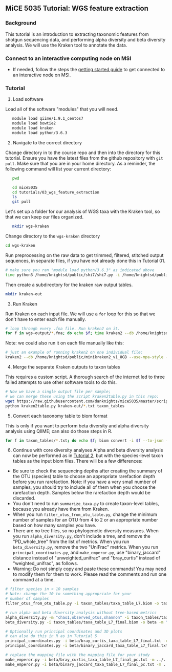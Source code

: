 ## MiCE 5035 Tutorial: WGS feature extraction

### Background
This tutorial is an introduction to extracting taxonomic features from shotgun sequencing data, and 
performing alpha diversity and beta diversity analysis. We will use the Kraken tool to annotate the data.

### Connect to an interactive computing node on MSI
- If needed, follow the steps the [getting started guide](../../README.md) to get connected to an interactive node on MSI.

### Tutorial

1. Load software
   
 Load all of the software "modules" that you will need.
 ```bash
    module load qiime/1.9.1_centos7
    module load bowtie2
    module load kraken
    module load python/3.6.3
 ```
 
2. Navigate to the correct directory

Change directory in to the course repo and then into the directory for this tutorial. Ensure you have the latest files from the github repository with `git pull`.
Make sure that you are in your home directory. As a reminder, the following command will list your current directory:
 ```bash
    pwd
 ```
 ```bash
    cd mice5035
    cd tutorials/03_wgs_feature_extraction
    ls
    git pull
 ```

Let's set up a folder for our analysis of WGS taxa with the Kraken tool, so that we can keep our files organized.
 ```bash
    mkdir wgs-kraken
 ```

Change directory to the `wgs-kraken` directory
```bash
cd wgs-kraken
```
Run preprocessing on the raw data to get trimmed, filtered, stitched output sequences, in separate files, if you have not already done this in Tutorial 01.
```bash
# make sure you ran "module load python/3.6.3" as indicated above
time python3 /home/knightsd/public/shi7/shi7.py -i /home/knightsd/public/imp/wgs-shallow -o wgs-output --combine_fasta False
```

Then create a subdirectory for the kraken raw output tables.
```bash
mkdir kraken-out
```

3. Run Kraken

Run Kraken on each input file. We will use a `for` loop for this so that we don't have to enter each file manually.
```bash
# loop through every .fna file. Run kraken2 on it.
for f in wgs-output/*.fna; do echo $f; time kraken2 --db /home/knightsd/public/minikraken2_v1_8GB --use-mpa-style --output tmp --report kraken-out/`basename $f .fna`.txt --use-names $f; done
```

Note: we could also run it on each file manually like this:
```bash
# just an example of running kraken2 on one individual file:
kraken2 --db /home/knightsd/public/minikraken2_v1_8GB --use-mpa-style --output tmp --report kraken-out/SAMPLE_ID.txt --use-names wgs-output/SAMPLE_ID.fna
```

4. Merge the separate Kraken outputs to taxon tables

This requires a custom script. A thorough search of the internet led to three failed attempts to use other software tools to do this.

```bash
# Now we have a single output file per sample;
# we can merge these using the script kraken2table.py in this repo:
wget https://raw.githubusercontent.com/danknights/mice5035/master/scripts/kraken2table.py -O kraken2table.py
python kraken2table.py kraken-out/*.txt taxon_tables
```

5. Convert each taxonomy table to biom format

This is only if you want to perform beta diversity and alpha diversity analysis using QIIME; can also do those steps in R. 

```bash
for f in taxon_tables/*.txt; do echo $f; biom convert -i $f --to-json -o `dirname $f`/`basename $f .txt`.biom --process-obs-metadata taxonomy; done
```

6. Continue with core diversity analyses
Alpha and beta diversity analysis can now be performed as in [Tutorial 2](../02_16s_feature_extraction), but with the species-level taxon tables as the input biom files. There will be a few differences:
- Be sure to check the sequencing depths after creating the summary of the OTU (species) table to choose an appropriate rarefaction depth before you run rarefaction. Note: if you have a very small number of samples, you should try to include all of them when you choose the rarefaction depth. Samples below the rarefaction depth would be discarded.
- You don't need to run `summarize_taxa.py` to create taxon-level tables, because you already have them from Kraken.
- When you run `filter_otus_from_otu_table.py`, change the minimum number of samples for an OTU from 4 to 2 or an appropriate number based on how many samples you have.
- There are no tree files, so no phylogenetic diversity measures. When you run `alpha_diversity.py`, don't include a tree, and remove the "PD_whole_tree" from the list of metrics. When you run `beta_diversity.py`, remove the two "UniFrac" metrics. When you run `principal_coordinates.py`, and `make_emperor.py`, use "binary_jaccard" distance instead of "unweighted_unifrac" and "bray_curtis" instead of "weighted_unifrac", as follows.
- Warning: Do not simply copy and paste these commands! You may need to modify them for them to work. Please read the comments and run one command at a time.

```bash
# filter species in < 10 samples
# Note: change the 10 to something appropriate for your
# number of samples
filter_otus_from_otu_table.py -i taxon_tables/taxa_table_L7.biom -o taxon_tables/taxa_table_L7_final.biom -s 10

# run alpha and beta diversity analysis without tree-based metrics
alpha_diversity.py -m "chao1,observed_otus,shannon" -i taxon_tables/taxa_table_L7_final.biom -o alpha-diversity.txt
beta_diversity.py -i taxon_tables/taxa_table_L7_final.biom -o beta -m "bray_curtis,binary_jaccard"

# Optionally run principal coordinates and 3D plots
# can also do this in R as in Tutorial 5
principal_coordinates.py -i beta/bray_curtis_taxa_table_L7_final.txt -o beta/bray_curtis_taxa_table_L7_final_pc.txt
principal_coordinates.py -i beta/binary_jaccard_taxa_table_L7_final.txt -o beta/binary_jaccard_taxa_table_L7_final_pc.txt

# replace the mapping file with the mapping file for your study
make_emperor.py -i beta/bray_curtis_taxa_table_L7_final_pc.txt -m ../../../data/imp/map.txt -o 3dplots-bray-curtis
make_emperor.py -i beta/binary_jaccard_taxa_table_L7_final_pc.txt -m ../../../data/imp/map.txt -o 3dplots-binary-jaccard

```




